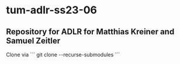 # tum-adlr-ss23-06
## Repository for ADLR for Matthias Kreiner and Samuel Zeitler


<p> Clone via  
```
git clone --recurse-submodules
```

